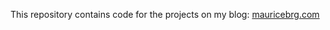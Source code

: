 This repository contains code for the projects on my blog: [mauricebrg.com](https://mauricebrg.com/)